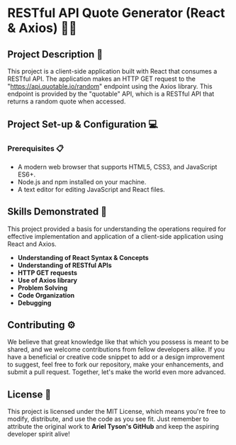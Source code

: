 # RESTful API Quote Generator (React & Axios) 📜🌐

## Project Description 🎨

This project is a client-side application built with React that consumes a RESTful API. The application makes an HTTP GET request to the "https://api.quotable.io/random" endpoint using the Axios library. This endpoint is provided by the "quotable" API, which is a RESTful API that returns a random quote when accessed.

## Project Set-up & Configuration  💻

### Prerequisites 📋

- A modern web browser that supports HTML5, CSS3, and JavaScript ES6+.
- Node.js and npm installed on your machine.
- A text editor for editing JavaScript and React files.

## Skills Demonstrated 🥋

This project provided a basis for understanding the operations required for effective implementation and application of a client-side application using React and Axios.

- **Understanding of React Syntax & Concepts**
- **Understanding of RESTful APIs**
- **HTTP GET requests**
- **Use of Axios library**
- **Problem Solving**
- **Code Organization**
- **Debugging**

## Contributing ⚙️

We believe that great knowledge like that which you possess is meant to be shared, and we welcome contributions from fellow developers alike. If you have a beneficial or creative code snippet to add or a design improvement to suggest, feel free to fork our repository, make your enhancements, and submit a pull request. Together, let's make the world even more advanced.

## License 🪪

This project is licensed under the MIT License, which means you're free to modify, distribute, and use the code as you see fit. Just remember to attribute the original work to **Ariel Tyson's GitHub** and keep the aspiring developer spirit alive!
